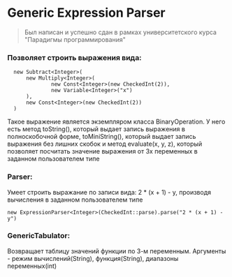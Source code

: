 # Generic Expression Parser
>Был написан и успешно сдан в рамках университетского курса "Парадигмы программирования"
### Позволяет строить выражения вида:
```
  new Subtract<Integer>(
      new Multiply<Integer>(
              new Const<Integer>(new CheckedInt(2)),
              new Variable<Integer>("x")
      ),
      new Const<Integer>(new CheckedInt(2))
  )
```
Такое выражение является экземпляром класса BinaryOperation. У него есть метод toString(), который выдает запись выражения в полноскобочной форме, toMiniString(),
который выдает запись выражения без лишних скобок и метод evaluate(x, y, z), 
который позволяет посчитать значение выражения от 3х переменных в заданном пользователем типе
### Parser:
Умеет строить выражание по записи вида: 2 * (x + 1) - y, производя вычисления в заданном пользователем типе
```
new ExpressionParser<Integer>(CheckedInt::parse).parse("2 * (x + 1) - y")
```
### GenericTabulator:
Возвращает таблицу значений функции по 3-м переменным. Аргументы - режим вычислений(String), функция(String), диапазоны переменных(int)
